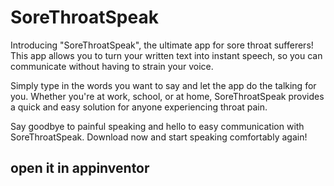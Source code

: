 # SoreThroatSpeak

Introducing "SoreThroatSpeak", the ultimate app for sore throat sufferers! This app allows you to turn your written text into instant speech, so you can communicate without having to strain your voice.

Simply type in the words you want to say and let the app do the talking for you. Whether you're at work, school, or at home, SoreThroatSpeak provides a quick and easy solution for anyone experiencing throat pain.

Say goodbye to painful speaking and hello to easy communication with SoreThroatSpeak. Download now and start speaking comfortably again!


## open it in appinventor
